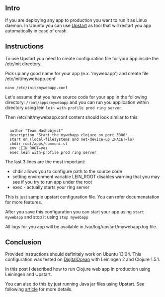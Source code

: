 <!--
name: Upstart configuration for Clojure apps
description: Short guide how to create Ubuntu Upstart configuration for Clojure apps using Leiningen
author: Anton Podviaznikov
author_email: anton@hashobject.com
author_url: http://twitter.com/podviaznikov
author_github: podviaznikov
author_twitter: podviaznikov
author_avatar: /images/anton-avatar.png
location: Quito, Ecuador
date_created: 2013-09-01
date_modified: 2013-09-01
date_published: 2013-09-01
headline:
in_language: en
keywords: clojure, upstart, ubuntu, leiningen
discussion_url: https://github.com/hashobject/blog.hashobject.com/issues/8
canonical_url: http://blog.hashobject.com/upstart-configuration-for-clojure-apps
-->
## Intro

If you are deploying any app to production you want to run it as Linux daemon.
In Ubuntu you can use [Upstart](http://upstart.ubuntu.com/) as tool that will restart
you app automatically in case of crash.


## Instructions

To use Upstart you need to create configuration file for your app inside the /etc/init directory.

Pick up any good name for your app (e.x. 'mywebapp') and create file /etc/init/mywebapp.conf

`nano /etc/init/mywebapp.conf`

Let's assume that you have source code for your app in the following directory:
`/root/apps/mywebapp` and you can run you application within directory using lein
`lein with-profile prod ring server`.

Then /etc/init/mywebapp.conf content should look similar to this:

```shell

  author "Team Hashobject"
  description "Start the mywebapp clojure on port 3000"
  start on (local-filesystems and net-device-up IFACE!=lo)
  chdir root/apps/communi.st
  env LEIN_ROOT=yes
  exec lein with-profile prod ring server

```

The last 3 lines are the most important:

  * chdir allows you to configure path to the source code
  * setting environment variable LEIN_ROOT disables warning that you may see if you try to run app under the root
  * exec - actually starts your ring server


This is just sample upstart configuration file. You can refer documenatation for more features.


After you save this configuration you can start your app using `start mywebapp`
and stop it using `stop mywebapp`


All logs for you app will be available in /var/log/upstart/mywebapp.log file.


## Conclusion

Provided instructions should definitely work on Ubuntu 13.04. This configuration was tested
on [DigitalOcean](http://digitalocean.com) with Leiningen 2 and Clojure 1.5.1.

In this post I described how to run Clojure web app in production using Leiningen and Upstart.

You can also do this by just running Java jar files using Upstart. See following
[article](https://theholyjava.wordpress.com/2013/07/27/running-a-leiningenring-webapp-as-a-daemon-via-upstart-ubuntu) for more details.
